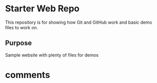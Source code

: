 # Starter Web Repo

This repository is for showing how Git and GitHub work and basic demo files to work on.
## Purpose

Sample website with plenty of files for demos

# comments

